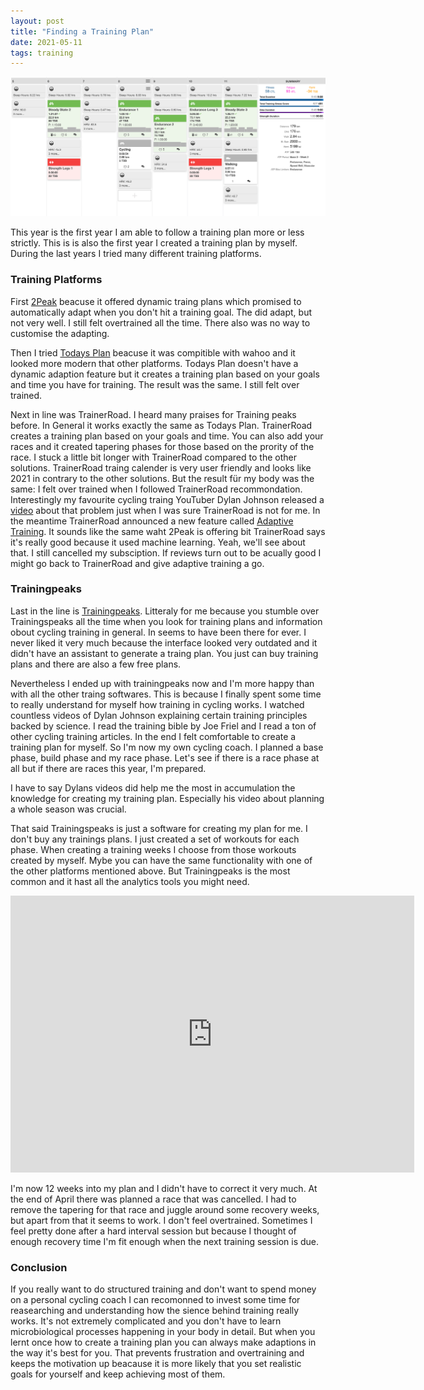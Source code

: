 ```yaml
---
layout: post
title: "Finding a Training Plan"
date: 2021-05-11
tags: training
---
```


![A week in Trainingpeaks](/assets/trainingpeaks-week.png)

This year is the first year I am able to follow a training plan more or less strictly. This is is also the first year I created a training plan by myself. During the last years I tried many different training platforms.

### Training Platforms

First [2Peak](https://2peak.com/) beacuse it offered dynamic traing plans which promised to automatically adapt when you don't hit a training goal. The did adapt, but not very well. I still felt overtrained all the time. There also was no way to customise the adapting.

Then I tried [Todays Plan](http://todaysplan.de/) beacuse it was compitible with wahoo and it looked more modern that other platforms. Todays Plan doesn't have a dynamic adaption feature but it creates a training plan based on your goals and time you have for training. The result was the same. I still felt over trained.

Next in line was TrainerRoad. I heard many praises for Training peaks before. In General it works exactly the same as Todays Plan. TrainerRoad creates a training plan based on your goals and time. You can also add your races and it created tapering phases for those based on the prority of the race. I stuck a little bit longer with TrainerRoad compared to the other solutions. TrainerRoad traing calender is very user friendly and looks like 2021 in contrary to the other solutions. But the result für my body was the same: I felt over trained when I followed TrainerRoad recommondation. Interestingly my favourite cycling traing YouTuber Dylan Johnson released a [video](https://www.youtube.com/watch?v=C0n-nnRbFBs&t=3s) about that problem just when I was sure TrainerRoad is not for me.
In the meantime TrainerRoad announced a new feature called [Adaptive Training](https://www.trainerroad.com/de/adaptive-training/). It sounds like the same waht 2Peak is offering bit TrainerRoad says it's really good because it used machine learning. Yeah, we'll see about that. I still cancelled my subsciption. If reviews turn out to be acually good I might go back to TrainerRoad and give adaptive training a go.

### Trainingpeaks

Last in the line is [Trainingpeaks](https://www.trainingpeaks.com/). Litteraly for me because you stumble over Trainingspeaks all the time when you look for training plans and information obout cycling training in general. In seems to have been there for ever. I never liked it very much because the interface looked very outdated and it didn't have an assistant to generate a traing plan. You just can buy training plans and there are also a few free plans.

Nevertheless I ended up with trainingpeaks now and I'm more happy than with all the other traing softwares. This is because I finally spent some time to really understand for myself how training in cycling works. I watched countless videos of Dylan Johnson explaining certain training principles backed by science. I read the training bible by Joe Friel and I read a ton of other cycling training articles. In the end I felt comfortable to create a training plan for myself. So I'm now my own cycling coach. I planned a base phase, build phase and my race phase. Let's see if there is a race phase at all but if there are races this year, I'm prepared.

I have to say Dylans videos did help me the most in accumulation the knowledge for creating my training plan. Especially his video about planning a whole season was crucial.

That said Trainingspeaks is just a software for creating my plan for me. I don't buy any trainings plans. I just created a set of workouts for each phase. When creating a training weeks I choose from those workouts created by myself. Mybe you can have the same functionality with one of the other platforms mentioned above. But Trainingpeaks is the most common and it hast all the analytics tools you might need.

<div class="embed-container">
  <iframe
      src="https://www.youtube.com/embed/yMUXJiYxs6k"
      width="646"
      height="443"
      frameborder="0"
      allowfullscreen="true">
  </iframe>
</div>

I'm now 12 weeks into my plan and I didn't have to correct it very much. At the end of April there was planned a race that was cancelled. I had to remove the tapering for that race and juggle around some recovery weeks, but apart from that it seems to work. I don't feel overtrained. Sometimes I feel pretty done after a hard interval session but because I thought of enough recovery time I'm fit enough when the next training session is due.

### Conclusion

If you really want to do structured training and don't want to spend money on a personal cycling coach I can recomonned to invest some time for reasearching and understanding how the sience behind training really works. It's not extremely complicated and you don't have to learn microbiological processes happening in your body in detail. But when you lernt once how to create a training plan you can always make adaptions in the way it's best for you. That prevents frustration and overtraining and keeps the motivation up beacause it is more likely that you set realistic goals for yourself and keep achieving most of them.
